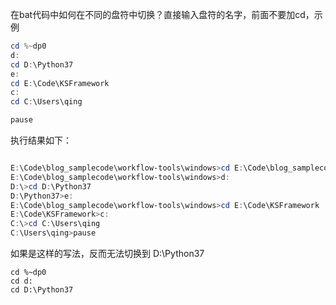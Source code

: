 在bat代码中如何在不同的盘符中切换？直接输入盘符的名字，前面不要加cd，示例

```powershell
cd %~dp0
d:
cd D:\Python37
e:
cd E:\Code\KSFramework
c:
cd C:\Users\qing

pause
```

执行结果如下：

```powershell

E:\Code\blog_samplecode\workflow-tools\windows>cd E:\Code\blog_samplecode\workflow-tools\windows\
E:\Code\blog_samplecode\workflow-tools\windows>d:
D:\>cd D:\Python37
D:\Python37>e:
E:\Code\blog_samplecode\workflow-tools\windows>cd E:\Code\KSFramework
E:\Code\KSFramework>c:
C:\>cd C:\Users\qing
C:\Users\qing>pause
```

如果是这样的写法，反而无法切换到 D:\Python37

```
cd %~dp0
cd d:
cd D:\Python37
```


